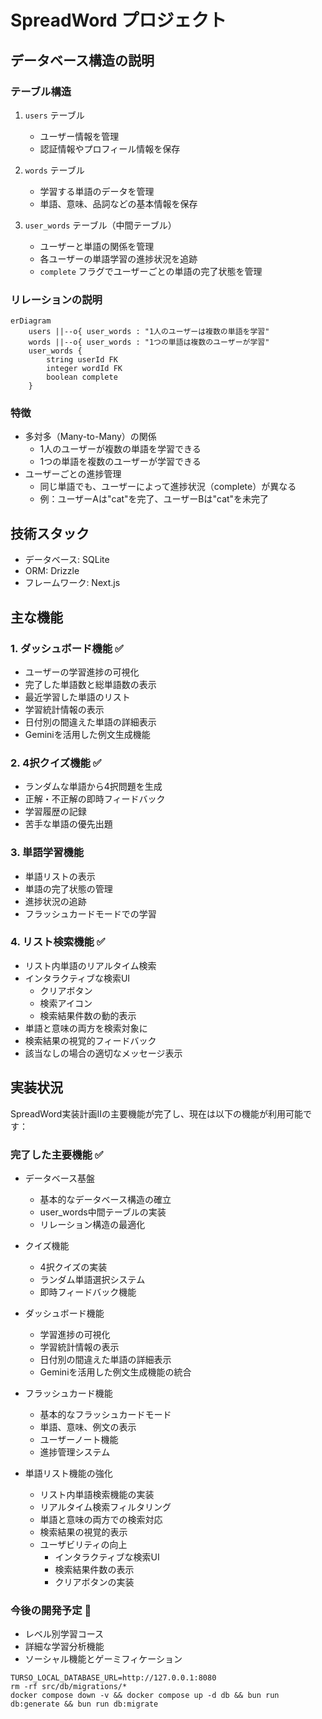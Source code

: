# SpreadWord プロジェクト

## データベース構造の説明

### テーブル構造

1. `users` テーブル
   - ユーザー情報を管理
   - 認証情報やプロフィール情報を保存

2. `words` テーブル
   - 学習する単語のデータを管理
   - 単語、意味、品詞などの基本情報を保存

3. `user_words` テーブル（中間テーブル）
   - ユーザーと単語の関係を管理
   - 各ユーザーの単語学習の進捗状況を追跡
   - `complete` フラグでユーザーごとの単語の完了状態を管理

### リレーションの説明

```mermaid
erDiagram
    users ||--o{ user_words : "1人のユーザーは複数の単語を学習"
    words ||--o{ user_words : "1つの単語は複数のユーザーが学習"
    user_words {
        string userId FK
        integer wordId FK
        boolean complete
    }
```

### 特徴
- 多対多（Many-to-Many）の関係
  - 1人のユーザーが複数の単語を学習できる
  - 1つの単語を複数のユーザーが学習できる
- ユーザーごとの進捗管理
  - 同じ単語でも、ユーザーによって進捗状況（complete）が異なる
  - 例：ユーザーAは"cat"を完了、ユーザーBは"cat"を未完了

## 技術スタック

- データベース: SQLite
- ORM: Drizzle
- フレームワーク: Next.js

## 主な機能

### 1. ダッシュボード機能 ✅
- ユーザーの学習進捗の可視化
- 完了した単語数と総単語数の表示
- 最近学習した単語のリスト
- 学習統計情報の表示
- 日付別の間違えた単語の詳細表示
- Geminiを活用した例文生成機能

### 2. 4択クイズ機能 ✅
- ランダムな単語から4択問題を生成
- 正解・不正解の即時フィードバック
- 学習履歴の記録
- 苦手な単語の優先出題

### 3. 単語学習機能
- 単語リストの表示
- 単語の完了状態の管理
- 進捗状況の追跡
- フラッシュカードモードでの学習

### 4. リスト検索機能 ✅
- リスト内単語のリアルタイム検索
- インタラクティブな検索UI
  - クリアボタン
  - 検索アイコン
  - 検索結果件数の動的表示
- 単語と意味の両方を検索対象に
- 検索結果の視覚的フィードバック
- 該当なしの場合の適切なメッセージ表示

## 実装状況

SpreadWord実装計画IIの主要機能が完了し、現在は以下の機能が利用可能です：

### 完了した主要機能 ✅
- データベース基盤
  - 基本的なデータベース構造の確立
  - user_words中間テーブルの実装
  - リレーション構造の最適化

- クイズ機能
  - 4択クイズの実装
  - ランダム単語選択システム
  - 即時フィードバック機能
  
- ダッシュボード機能
  - 学習進捗の可視化
  - 学習統計情報の表示
  - 日付別の間違えた単語の詳細表示
  - Geminiを活用した例文生成機能の統合
  
- フラッシュカード機能
  - 基本的なフラッシュカードモード
  - 単語、意味、例文の表示
  - ユーザーノート機能
  - 進捗管理システム

- 単語リスト機能の強化
  - リスト内単語検索機能の実装
  - リアルタイム検索フィルタリング
  - 単語と意味の両方での検索対応
  - 検索結果の視覚的表示
  - ユーザビリティの向上
    - インタラクティブな検索UI
    - 検索結果件数の表示
    - クリアボタンの実装

### 今後の開発予定 🚀
- レベル別学習コース
- 詳細な学習分析機能
- ソーシャル機能とゲーミフィケーション

```env
TURSO_LOCAL_DATABASE_URL=http://127.0.0.1:8080
rm -rf src/db/migrations/*
docker compose down -v && docker compose up -d db && bun run db:generate && bun run db:migrate
```
